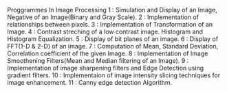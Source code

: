 Proggrammes In Image Processing
1 : Simulation and Display of an Image, Negative of an Image(Binary and Gray Scale).
2 : Implementation of relationships between pixels.
3 : Implementation of Transformation of an Image.
4 : Contrast streching of a low contrast image. Histogram and Histogram Equalization.
5 : Display of bit planes of an image.
6 : Display of FFT(1-D & 2-D) of an image.
7 : Computation of Mean, Standard Deviation, Correlation coefficient of the given Image.
8 : Implementation of Image Smoothening Filters(Mean and Median filtering of an Image).
9 : Implementation of image sharpening filters and Edge Detection using gradient filters.
10 : Implementaion of image intensity slicing techniques for image enhancement.
11 : Canny edge detection Algorithm.
